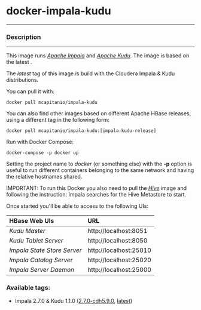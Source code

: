 # **docker-impala-kudu**
___

### Description
___

This image runs [*Apache Impala*](https://impala.incubator.apache.org/) and [*Apache Kudu*](https://kudu.apache.org/). The image is based on the latest .

The *latest* tag of this image is build with the Cloudera Impala & Kudu distributions.

You can pull it with:

    docker pull mcapitanio/impala-kudu


You can also find other images based on different Apache HBase releases, using a different tag in the following form:

    docker pull mcapitanio/impala-kudu:[impala-kudu-release]

Run with Docker Compose:

    docker-compose -p docker up

Setting the project name to *docker* (or something else) with the **-p** option is useful to run different containers belonging to the same network and having the relative hostnames shared.

IMPORTANT: To run this Docker you also need to pull the [*Hive*](https://hub.docker.com/r/mcapitanio/hive/) image and following the instruction: Impala searches for the Hive Metastore to start.

Once started you'll be able to access to the following UIs:

| **HBase Web UIs**           |**URL**                    |
|:----------------------------|:--------------------------|
| *Kudu Master*               | http://localhost:8051     |
| *Kudu Tablet Server*        | http://localhost:8050     |
| *Impala State Store Server* | http://localhost:25010    |
| *Impala Catalog Server*     | http://localhost:25020    |
| *Impala Server Daemon*      | http://localhost:25000    |

### Available tags:

- Impala 2.7.0 & Kudu 1.1.0 ([2.7.0-cdh5.9.0](https://github.com/mcapitanio/docker-impala-kudu/blob/2.7.0-cdh5.9.0/Dockerfile), [latest](https://github.com/mcapitanio/docker-impala-kudu/blob/latest/Dockerfile))
